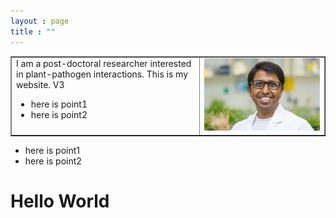 ```yaml
---
layout : page
title : ""
---
```

<table border="none">
  <tr><td width="60%" valign="top" align="left">
      I am a post-doctoral researcher interested in plant-pathogen interactions.
      This is my website. V3
<ul>
  <li>here is point1</li>
  <li>here is point2</li>
</ul></td>
    <td width="40%">
      <img style="float: center;" src="gsMPI.jpg" width="100%"/>
    </td>
  </tr>
</table>

* here is point1 
* here is point2 
# Hello World
